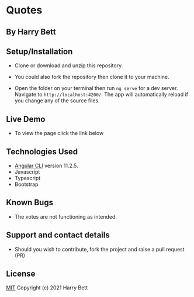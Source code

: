 # Quotes

## By **Harry Bett**

## Setup/Installation 
* Clone or download and unzip this repository.

* You could also fork the repository then clone it to your machine.

* Open the folder on your terminal then run `ng serve` for a dev server. Navigate to `http://localhost:4200/`. The app will automatically reload if you change any of the source files.

## Live Demo
* To view the page click the link below


## Technologies Used
* [Angular CLI](https://github.com/angular/angular-cli) version 11.2.5.
* Javascript
* Typescript
* Bootstrap

## Known Bugs
* The votes are not functioning as intended.

## Support and contact details
* Should you wish to contribute, fork the project and raise a pull request (PR)

## License
[MIT](https://choosealicense.com/licenses/mit/)
Copyright (c) 2021 Harry Bett

